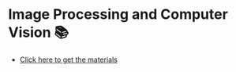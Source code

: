 # Image Processing and Computer Vision 📚
- [Click here to get the materials](https://drive.google.com/drive/folders/1OUCUp_Ax1hPR87dlTcyGuPdwOv4fdeX1?usp=sharing)
